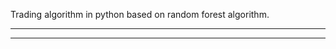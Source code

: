 Trading algorithm in python based on random forest algorithm. 




----------------------------- - - --------------------------------
-----------------------------  -  --------------------------------
